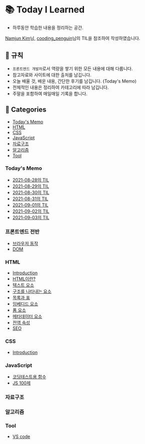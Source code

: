 # 📚 Today I Learned

- 하루동안 학습한 내용을 정리하는 공간.

[Namjun Kim](https://github.com/namjunemy/TIL)님, [cooding_penguin](https://www.instagram.com/cooding_penguin/)님의 TIL을 참조하여 작성하였습니다.

## 📢 규칙

- `프론트엔드 개발자`로서 역량을 쌓기 위한 모든 내용에 대해 다룹니다.
- 참고자료와 사이트에 대한 출처를 남깁니다.
- 오늘 배울 것, 배운 내용, 간단한 후기를 남깁니다. (Today's Memo)
- 전체적인 내용은 정리하여 카테고리에 따라 남깁니다.
- 주말을 포함하여 매일매일 기록을 합니다.

## 📁 Categories

- [Today's Memo](#todays-memo)
- [HTML](#html)
- [CSS](#css)
- [JavaScript](#javascript)
- [자료구조](#자료구조)
- [알고리즘](#알고리즘)
- [Tool](#tool)

### Today's Memo

- [2021-08-28의 TIL](Today's%20Memo/2021-08-28.md)
- [2021-08-29의 TIL](Today's%20Memo/2021-08-29.md)
- [2021-08-30의 TIL](Today's%20Memo/2021-08-30.md)
- [2021-08-31의 TIL](Today's%20Memo/2021-08-31.md)
- [2021-09-01의 TIL](Today's%20Memo/2021-09-01.md)
- [2021-09-02의 TIL](Today's%20Memo/2021-09-02.md)
- [2021-09-03의 TIL](Today's%20Memo/2021-09-03.md)

### 프론트엔드 전반

- [브라우저 동작](FrontEnd/browser-rendering.md)
- [DOM](FrontEnd/DOM.md)

### HTML

- [Introduction](HTML/Introduction.md)
- [HTML이란?](HTML/what-is-html.md)
- [텍스트 요소](HTML/text-element.md)
- [구조를 나타내는 요소](HTML/structure-element.md)
- [목록과 표](HTML/list-and-table.md)
- [임베디드 요소](HTML/imbedded-element.md)
- [폼 요소](HTML/form-element.md)
- [메타데이터 요소](HTML/meta-element.md)
- [전역 속성](HTML/global-attributes.md)
- [SEO](HTML/SEO.md)

### CSS

- [Introduction](CSS/introduction.md)

### JavaScript

- [코딩테스트용 함수](JavaScript/coding-test.md)
- [JS 100제](JavaScript/JS100.md)

### 자료구조

### 알고리즘

### Tool

- [VS code](Tool/vs-code.md)
